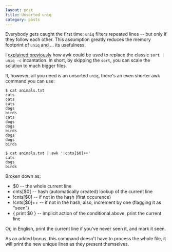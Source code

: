 ```yaml
---
layout: post
title: Unsorted uniq
category: posts
---
```


Everybody gets caught the first time: `uniq` filters repeated lines -- but only
if they follow each other. This assumption greatly reduces the memory footprint
of `uniq` and ... its usefulness.

I [explained previously](http://blog.jpalardy.com/posts/alternative-to-sort-uniq-c/) how awk
could be used to replace the classic `sort | uniq -c` incantation. In short, by
skipping the `sort`, you can scale the solution to much bigger files.

If, however, all you need is an unsorted `uniq`, there's an even shorter awk command you can use:

    $ cat animals.txt
    cats
    cats
    cats
    dogs
    birds
    cats
    dogs
    dogs
    birds
    dogs
    dogs
    birds

    $ cat animals.txt | awk '!cnts[$0]++'
    cats
    dogs
    birds

Broken down as:

* $0 -- the whole current line
* cnts[$0] -- hash (automatically created) lookup of the current line
* !cnts[$0] -- if not in the hash (first occurence)
* !cnts[$0]++ -- if not in the hash, also, increment by one (flagging it as "seen")
* { print $0 } -- implicit action of the conditional above, print the current line

Or, in English, print the current line if you've never seen it, and mark it seen.

As an added bonus, this command doesn't have to process the whole file, it will
print the new unique lines as they present themselves.

